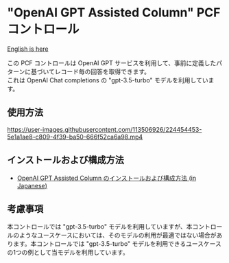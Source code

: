 # "OpenAI GPT Assisted Column" PCF コントロール

[English is here](./README.md)

この PCF コントロールは OpenAI GPT サービスを利用して、事前に定義したパターンに基づいてレコード毎の回答を取得できます。  
これは OpenAI Chat completions の "gpt-3.5-turbo" モデルを利用しています。  

## 使用方法

<https://user-images.githubusercontent.com/113506926/224454453-5e1a1ae8-c809-4f39-ba50-666f52ca6a98.mp4>

## インストールおよび構成方法

- [OpenAI GPT Assisted Column のインストールおよび構成方法 (in Japanese)](./Docs/SettingUp.ja.md)

## 考慮事項

本コントロールでは "gpt-3.5-turbo" モデルを利用していますが、本コントロールのようなユースケースにおいては、そのモデルの利用が最適ではない場合があります。本コントロールでは "gpt-3.5-turbo" モデルを利用できるユースケースの1つの例として当モデルを利用しています。  
